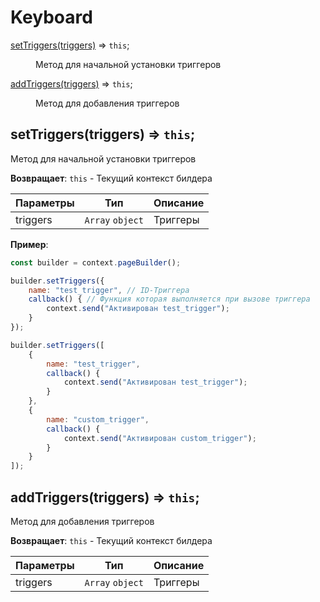 # Keyboard
<dl>
<dt><a href="#setTriggers">setTriggers(triggers)</a> ⇒ <code>this</code>;</dt>
<dd><p>Метод для начальной установки триггеров</p></dd>

<dt><a href="#addTriggers">addTriggers(triggers)</a> ⇒ <code>this</code>;</dt>
<dd><p>Метод для добавления триггеров</p></dd>
</dl>

<a name="setTriggers"></a>

## setTriggers(triggers) ⇒ <code>this</code>;
Метод для начальной установки триггеров

**Возвращает**: `this` - Текущий контекст билдера

| Параметры  | Тип               | Описание        |
| ---------- | ----------------- | --------------- |
| triggers   | `Array` `object`  | Триггеры        |

**Пример**:

```js
const builder = context.pageBuilder();

builder.setTriggers({
    name: "test_trigger", // ID-Триггера
    callback() { // Функция которая выполняется при вызове триггера
        context.send("Активирован test_trigger");
    }
});

builder.setTriggers([
    {
        name: "test_trigger",
        callback() {
            context.send("Активирован test_trigger");
        }
    },
    {
        name: "custom_trigger",
        callback() {
            context.send("Активирован custom_trigger");
        }
    }
]);
```

<a name="addTriggers"></a>

## addTriggers(triggers) ⇒ <code>this</code>;
Метод для добавления триггеров

**Возвращает**: `this` - Текущий контекст билдера

| Параметры  | Тип               | Описание        |
| ---------- | ----------------- | --------------- |
| triggers   | `Array` `object`  | Триггеры        |
